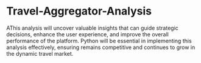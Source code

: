 # Travel-Aggregator-Analysis
AThis analysis will uncover valuable insights that can guide strategic decisions, enhance the user experience, and improve the overall performance of the platform. Python will be essential in implementing this analysis effectively, ensuring remains competitive and continues to grow in the dynamic travel market.
